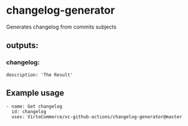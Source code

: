 # changelog-generator

Generates changelog from commits subjects

## outputs:
### changelog:
    description: 'The Result'

## Example usage
```
- name: Get changelog
  id: changelog
  uses: VirtoCommerce/vc-github-actions/changelog-generator@master
```